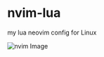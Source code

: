 # nvim-lua
my lua neovim config for Linux

![nvim Image](https://github.com/lucasdeprit/nvim-lua/tree/lua/lua/images/Front.png?raw=true "nvim Image")
